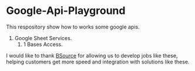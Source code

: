 # Google-Api-Playground
This respository show how to works some google apis.

1. Google  Sheet Services.
    1. 1 Bases Access.

I would like to thank [BSource](https://wwww.bsource.com.br) for allowing us to develop jobs like these, helping customers get more speed and integration with solutions like these.
